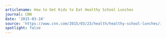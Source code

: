 ```yaml
---
articlename: How to Get Kids to Eat Healthy School Lunches
journal: CNN
date: '2015-03-24'
source: 'https://www.cnn.com/2015/03/23/health/healthy-school-lunches/index.html'
spotlight: false
---
```


